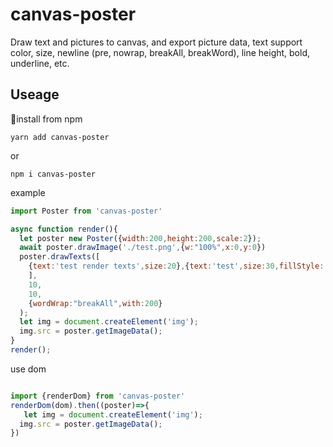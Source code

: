 # canvas-poster

Draw text and pictures to canvas, and export picture data, text support color, size, newline (pre, nowrap, breakAll, breakWord), line height, bold, underline, etc.

## Useage

install from npm

```shell
yarn add canvas-poster
```

or

```shell
npm i canvas-poster
```

example

```js
import Poster from 'canvas-poster'

async function render(){
  let poster new Poster({width:200,height:200,scale:2});
  await poster.drawImage('./test.png',{w:"100%",x:0,y:0})
  poster.drawTexts([
    {text:'test render texts',size:20},{text:'test',size:30,fillStyle:'red'}
    ],
    10,
    10,
    {wordWrap:"breakAll",with:200}
  );
  let img = document.createElement('img');
  img.src = poster.getImageData();
}
render();
```

use dom

```js

import {renderDom} from 'canvas-poster'
renderDom(dom).then((poster)=>{
   let img = document.createElement('img');
  img.src = poster.getImageData();
})

```
